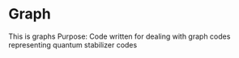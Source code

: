 # Graph
This is graphs
Purpose: Code written for dealing with graph codes representing quantum stabilizer codes
